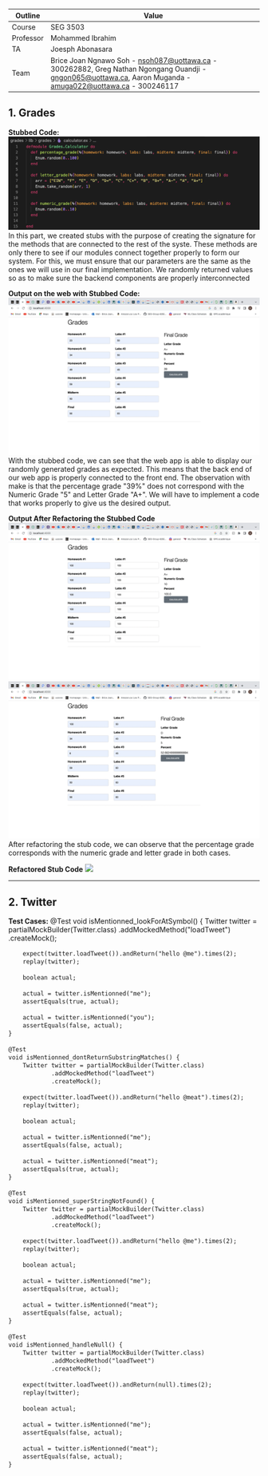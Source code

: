 | Outline | Value |
| ------- | ----- |
| Course | SEG 3503 |
| Professor | Mohammed Ibrahim |
| TA | Joesph Abonasara |
| Team | Brice Joan Ngnawo Soh - nsoh087@uottawa.ca - 300262882, Greg Nathan Ngongang Ouandji - gngon065@uottawa.ca, Aaron Muganda - amuga022@uottawa.ca - 300246117 |

<b>1. Grades</b>
--------------------
<b>Stubbed Code:</b>
<img src = images/stubbed_code.png/>
In this part, we created stubs with the purpose of creating the signature for the methods that are connected to the rest of the syste. These methods are only there to see if our modules connect together properly to form our system. For this, we must ensure that our parameters are the same as the ones we will use in our final implementation. We randomly returned values so as to make sure the backend components are properly interconnected

<b>Output on the web with Stubbed Code:</b>
<img src = images/grades_stub_code.png/>
With the stubbed code, we can see that the web app is able to display our randomly generated grades as expected. This means that the back end of our web app is properly connected to the front end. The observation with make is that the percentage grade "39%" does not correspond with the Numeric Grade "5" and Letter Grade "A+". We will have to implement a code that works properly to give us the desired output.

<b>Output After Refactoring the Stubbed Code</b>
<img src = images/grade_modified_stub_code.png/>
<img src = images/grade_modified_stub.png/>
After refactoring the stub code, we can observe that the percentage grade corresponds with the numeric grade and letter grade in both cases.

<b>Refactored Stub Code</b>
<img src = />

----------------------------------

<b>2. Twitter</b>
-----------------------------------
<b>Test Cases:</b>
 @Test
    void isMentionned_lookForAtSymbol() {
        Twitter twitter = partialMockBuilder(Twitter.class)
                .addMockedMethod("loadTweet")
                .createMock();

        expect(twitter.loadTweet()).andReturn("hello @me").times(2);
        replay(twitter);

        boolean actual;

        actual = twitter.isMentionned("me");
        assertEquals(true, actual);

        actual = twitter.isMentionned("you");
        assertEquals(false, actual);
    }

    @Test
    void isMentionned_dontReturnSubstringMatches() {
        Twitter twitter = partialMockBuilder(Twitter.class)
                .addMockedMethod("loadTweet")
                .createMock();

        expect(twitter.loadTweet()).andReturn("hello @meat").times(2);
        replay(twitter);

        boolean actual;

        actual = twitter.isMentionned("me");
        assertEquals(false, actual);

        actual = twitter.isMentionned("meat");
        assertEquals(true, actual);
    }

    @Test
    void isMentionned_superStringNotFound() {
        Twitter twitter = partialMockBuilder(Twitter.class)
                .addMockedMethod("loadTweet")
                .createMock();

        expect(twitter.loadTweet()).andReturn("hello @me").times(2);
        replay(twitter);

        boolean actual;

        actual = twitter.isMentionned("me");
        assertEquals(true, actual);

        actual = twitter.isMentionned("meat");
        assertEquals(false, actual);
    }

    @Test
    void isMentionned_handleNull() {
        Twitter twitter = partialMockBuilder(Twitter.class)
                .addMockedMethod("loadTweet")
                .createMock();

        expect(twitter.loadTweet()).andReturn(null).times(2);
        replay(twitter);

        boolean actual;

        actual = twitter.isMentionned("me");
        assertEquals(false, actual);

        actual = twitter.isMentionned("meat");
        assertEquals(false, actual);
    }

